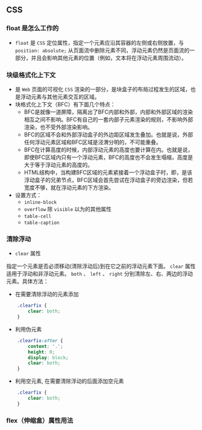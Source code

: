 ## CSS

### float 是怎么工作的

* `float` 是 `CSS` 定位属性，指定一个元素应沿其容器的左侧或右侧放置，与 `position: absolute;` 从页面流中删除元素不同，浮动元素仍然是页面流的一部分，并且会影响其他元素的位置（例如，文本将在浮动元素周围流动）。

### 块级格式化上下文

* 是 `Web` 页面的可视化 `CSS` 渲染的一部分，是块盒子的布局过程发生的区域，也是浮动元素与其他元素交互的区域。
* 块格式化上下文（BFC）有下面几个特点：
  + BFC是就像一道屏障，隔离出了BFC内部和外部，内部和外部区域的渲染相互之间不影响。BFC有自己的一套内部子元素渲染的规则，不影响外部渲染，也不受外部渲染影响。
  + BFC的区域不会和外部浮动盒子的外边距区域发生叠加。也就是说，外部任何浮动元素区域和BFC区域是泾渭分明的，不可能重叠。
  + BFC在计算高度的时候，内部浮动元素的高度也要计算在内。也就是说，即使BFC区域内只有一个浮动元素，BFC的高度也不会发生塌缩，高度是大于等于浮动元素的高度的。
  + HTML结构中，当构建BFC区域的元素紧接着一个浮动盒子时，即，是该浮动盒子的兄弟节点，BFC区域会首先尝试在浮动盒子的旁边渲染，但若宽度不够，就在浮动元素的下方渲染。
* 设置方式：
  + `inline-block` 
  + `overflow` 除 `visible` 以为的其他属性
  + `table-cell` 
  + `table-caption` 

### 清除浮动

* `clear` 属性

指定一个元素是否必须移动(清除浮动后)到在它之前的浮动元素下面。 `clear` 属性适用于浮动和非浮动元素。 `both` 、 `left` 、 `right` 分别清除左、右、两边的浮动元素。具体方法：

  + 在需要清除浮动的元素添加

    

``` css
    .clearfix {
        clear: both;
    }
```

  + 利用伪元素

    

``` css
    .clearfix:after {
        content: '.';
        height: 0;
        display: block;
        clear: both;
    }
```

  + 利用空元素, 在需要清除浮动的后面添加空元素

    

``` css
    .clearfix {
        clear: both;
    }
```

### flex（伸缩盒）属性用法

